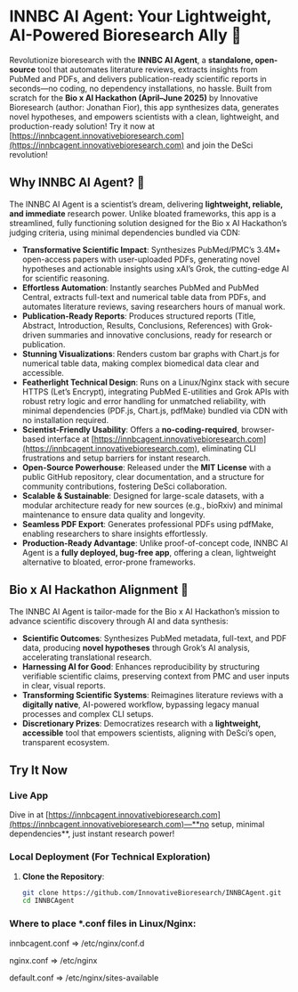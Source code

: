 # INNBC AI Agent: Your Lightweight, AI-Powered Bioresearch Ally 🚀

Revolutionize bioresearch with the **INNBC AI Agent**, a **standalone, open-source** tool that automates literature reviews, extracts insights from PubMed and PDFs, and delivers publication-ready scientific reports in seconds—no coding, no dependency installations, no hassle. Built from scratch for the **Bio x AI Hackathon (April–June 2025)** by Innovative Bioresearch (author: Jonathan Fior), this app synthesizes data, generates novel hypotheses, and empowers scientists with a clean, lightweight, and production-ready solution! Try it now at [https://innbcagent.innovativebioresearch.com](https://innbcagent.innovativebioresearch.com) and join the DeSci revolution!

## Why INNBC AI Agent? 🌟

The INNBC AI Agent is a scientist’s dream, delivering **lightweight, reliable, and immediate** research power. Unlike bloated frameworks, this app is a streamlined, fully functioning solution designed for the Bio x AI Hackathon’s judging criteria, using minimal dependencies bundled via CDN:

- **Transformative Scientific Impact**: Synthesizes PubMed/PMC’s 3.4M+ open-access papers with user-uploaded PDFs, generating novel hypotheses and actionable insights using xAI’s Grok, the cutting-edge AI for scientific reasoning.
- **Effortless Automation**: Instantly searches PubMed and PubMed Central, extracts full-text and numerical table data from PDFs, and automates literature reviews, saving researchers hours of manual work.
- **Publication-Ready Reports**: Produces structured reports (Title, Abstract, Introduction, Results, Conclusions, References) with Grok-driven summaries and innovative conclusions, ready for research or publication.
- **Stunning Visualizations**: Renders custom bar graphs with Chart.js for numerical table data, making complex biomedical data clear and accessible.
- **Featherlight Technical Design**: Runs on a Linux/Nginx stack with secure HTTPS (Let’s Encrypt), integrating PubMed E-utilities and Grok APIs with robust retry logic and error handling for unmatched reliability, with minimal dependencies (PDF.js, Chart.js, pdfMake) bundled via CDN with no installation required. 
- **Scientist-Friendly Usability**: Offers a **no-coding-required**, browser-based interface at [https://innbcagent.innovativebioresearch.com](https://innbcagent.innovativebioresearch.com), eliminating CLI frustrations and setup barriers for instant research.
- **Open-Source Powerhouse**: Released under the **MIT License** with a public GitHub repository, clear documentation, and a structure for community contributions, fostering DeSci collaboration.
- **Scalable & Sustainable**: Designed for large-scale datasets, with a modular architecture ready for new sources (e.g., bioRxiv) and minimal maintenance to ensure data quality and longevity.
- **Seamless PDF Export**: Generates professional PDFs using pdfMake, enabling researchers to share insights effortlessly.
- **Production-Ready Advantage**: Unlike proof-of-concept code, INNBC AI Agent is a **fully deployed, bug-free app**, offering a clean, lightweight alternative to bloated, error-prone frameworks.

## Bio x AI Hackathon Alignment 🧬

The INNBC AI Agent is tailor-made for the Bio x AI Hackathon’s mission to advance scientific discovery through AI and data synthesis:

- **Scientific Outcomes**: Synthesizes PubMed metadata, full-text, and PDF data, producing **novel hypotheses** through Grok’s AI analysis, accelerating translational research.
- **Harnessing AI for Good**: Enhances reproducibility by structuring verifiable scientific claims, preserving context from PMC and user inputs in clear, visual reports.
- **Transforming Scientific Systems**: Reimagines literature reviews with a **digitally native**, AI-powered workflow, bypassing legacy manual processes and complex CLI setups.
- **Discretionary Prizes**: Democratizes research with a **lightweight, accessible** tool that empowers scientists, aligning with DeSci’s open, transparent ecosystem.

## Try It Now

### Live App
Dive in at [https://innbcagent.innovativebioresearch.com](https://innbcagent.innovativebioresearch.com)—**no setup, minimal dependencies**, just instant research power!
### Local Deployment (For Technical Exploration)
1. **Clone the Repository**:
   ```bash
   git clone https://github.com/InnovativeBioresearch/INNBCAgent.git
   cd INNBCAgent

### Where to place *.conf files in Linux/Nginx: 

innbcagent.conf => /etc/nginx/conf.d 

nginx.conf => /etc/nginx

default.conf => /etc/nginx/sites-available





